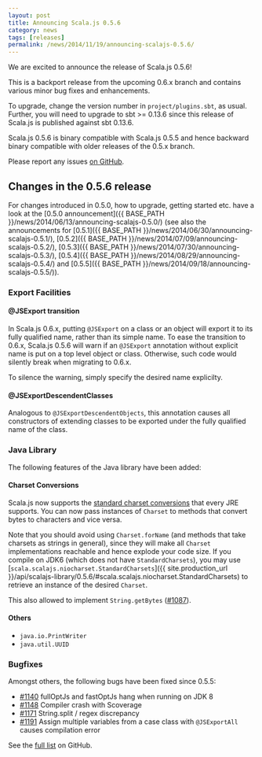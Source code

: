 ```yaml
---
layout: post
title: Announcing Scala.js 0.5.6
category: news
tags: [releases]
permalink: /news/2014/11/19/announcing-scalajs-0.5.6/
---
```



We are excited to announce the release of Scala.js 0.5.6!

This is a backport release from the upcoming 0.6.x branch and contains various minor bug fixes and enhancements.
<!--more-->

To upgrade, change the version number in `project/plugins.sbt`, as usual. Further, you will need to upgrade to sbt >= 0.13.6 since this release of Scala.js is published against sbt 0.13.6.

Scala.js 0.5.6 is binary compatible with Scala.js 0.5.5 and hence backward binary compatible with older releases of the 0.5.x branch.

Please report any issues [on GitHub](https://github.com/scala-js/scala-js/issues).

## Changes in the 0.5.6 release

For changes introduced in 0.5.0, how to upgrade, getting started etc. have a look at the [0.5.0 announcement]({{ BASE_PATH }}/news/2014/06/13/announcing-scalajs-0.5.0/) (see also the announcements for [0.5.1]({{ BASE_PATH }}/news/2014/06/30/announcing-scalajs-0.5.1/), [0.5.2]({{ BASE_PATH }}/news/2014/07/09/announcing-scalajs-0.5.2/), [0.5.3]({{ BASE_PATH }}/news/2014/07/30/announcing-scalajs-0.5.3/), [0.5.4]({{ BASE_PATH }}/news/2014/08/29/announcing-scalajs-0.5.4/) and [0.5.5]({{ BASE_PATH }}/news/2014/09/18/announcing-scalajs-0.5.5/)).

### Export Facilities

#### @JSExport transition

In Scala.js 0.6.x, putting `@JSExport` on a class or an object will export it to its fully qualified name, rather than its simple name. To ease the transition to 0.6.x, Scala.js 0.5.6 will warn if an `@JSExport` annotation without explicit name is put on a top level object or class. Otherwise, such code would silently break when migrating to 0.6.x.

To silence the warning, simply specify the desired name explicilty.

#### @JSExportDescendentClasses

Analogous to `@JSExportDescendentObjects`, this annotation causes all constructors of extending classes to be exported under the fully qualified name of the class.

### Java Library

The following features of the Java library have been added:

#### Charset Conversions

Scala.js now supports the [standard charset conversions](https://docs.oracle.com/javase/7/docs/api/index.html?java/nio/charset/StandardCharsets.html) that every JRE supports. You can now pass instances of `Charset` to methods that convert bytes to characters and vice versa.

Note that you should avoid using `Charset.forName` (and methods that take charsets as strings in general), since they will make all `Charset` implementations reachable and hence explode your code size. If you compile on JDK6 (which does not have `StandardCharsets`), you may use [`scala.scalajs.niocharset.StandardCharsets`]({{ site.production_url }}/api/scalajs-library/0.5.6/#scala.scalajs.niocharset.StandardCharsets) to retrieve an instance of the desired `Charset`.

This also allowed to implement `String.getBytes` ([#1087](https://github.com/scala-js/scala-js/issues/1087)).

#### Others

- `java.io.PrintWriter`
- `java.util.UUID`

### Bugfixes

Amongst others, the following bugs have been fixed since 0.5.5:

- [#1140](https://github.com/scala-js/scala-js/issues/1140) fullOptJs and fastOptJs hang when running on JDK 8
- [#1148](https://github.com/scala-js/scala-js/issues/1148) Compiler crash with Scoverage
- [#1171](https://github.com/scala-js/scala-js/issues/1171) String.split / regex discrepancy
- [#1191](https://github.com/scala-js/scala-js/issues/1191) Assign multiple variables from a case class with `@JSExportAll` causes compilation error

See the [full list](https://github.com/scala-js/scala-js/issues?page=1&q=is%3Aissue+is%3Aclosed+milestone%3Av0.5.6) on GitHub.
